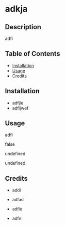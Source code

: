 
  # adkja

  ## Description
  adfi

  ## Table of Contents
  * [Installation](#installation)
  * [Usage](#usage)
  * [Credits](#credits)

  ## Installation
  *  adfjie
  *  adfijwef

  ## Usage
  adfi

  false

  undefined

  undefined

  
  ## Credits
    
  * addi
  * adfasl
  
  
  * adfie
  * adfn
